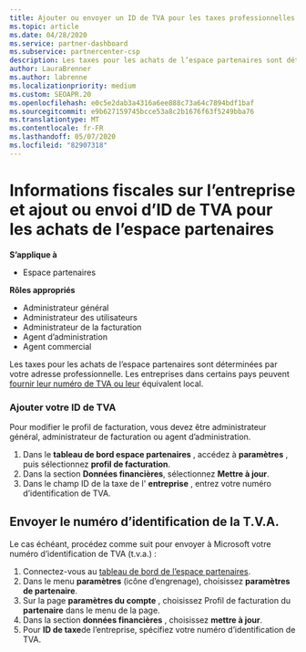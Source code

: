 ```yaml
---
title: Ajouter ou envoyer un ID de TVA pour les taxes professionnelles
ms.topic: article
ms.date: 04/28/2020
ms.service: partner-dashboard
ms.subservice: partnercenter-csp
description: Les taxes pour les achats de l’espace partenaires sont déterminées par votre adresse professionnelle. Les entreprises dans certains pays peuvent fournir leur numéro de TVA ou leur équivalent local.
author: LauraBrenner
ms.author: labrenne
ms.localizationpriority: medium
ms.custom: SEOAPR.20
ms.openlocfilehash: e0c5e2dab3a4316a6ee888c73a64c7894bdf1baf
ms.sourcegitcommit: e9b627159745bcce53a8c2b1676f63f5249bba76
ms.translationtype: MT
ms.contentlocale: fr-FR
ms.lasthandoff: 05/07/2020
ms.locfileid: "82907318"
---
```

# <a name="company-tax-information-and-how-to-add-or-submit-vat-ids-for-partner-center-purchases"></a>Informations fiscales sur l’entreprise et ajout ou envoi d’ID de TVA pour les achats de l’espace partenaires

**S’applique à**

- Espace partenaires

**Rôles appropriés**
-   Administrateur général
-   Administrateur des utilisateurs
-   Administrateur de la facturation
-   Agent d’administration
-   Agent commercial

Les taxes pour les achats de l’espace partenaires sont déterminées par votre adresse professionnelle. Les entreprises dans certains pays peuvent [fournir leur numéro de TVA ou leur](#submit-vat-id-number) équivalent local.

### <a name="add-your-vat-id"></a>Ajouter votre ID de TVA

Pour modifier le profil de facturation, vous devez être administrateur général, administrateur de facturation ou agent d’administration.

1.  Dans le **tableau de bord espace partenaires** , accédez à **paramètres** , puis sélectionnez **profil de facturation**.
2.  Dans la section **Données financières**, sélectionnez **Mettre à jour**.
3.  Dans le champ ID de la taxe de l' **entreprise** , entrez votre numéro d’identification de TVA.

## <a name="submit-vat-id-number"></a>Envoyer le numéro d’identification de la T.V.A.

Le cas échéant, procédez comme suit pour envoyer à Microsoft votre numéro d’identification de TVA (t.v.a.) :

1. Connectez-vous au [tableau de bord de l’espace partenaires](https://partner.microsoft.com/dashboard/).
2. Dans le menu **paramètres** (icône d’engrenage), choisissez **paramètres de partenaire**.
3. Sur la page **paramètres du compte** , choisissez Profil de facturation du **partenaire** dans le menu de la page.
4. Dans la section **données financières** , choisissez **mettre à jour**.
5. Pour **ID de taxe**de l’entreprise, spécifiez votre numéro d’identification de TVA.

